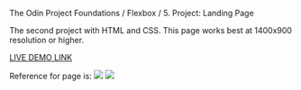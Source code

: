 The Odin Project
Foundations / Flexbox / 5. Project: Landing Page

The second project with HTML and CSS.
This page works best at 1400x900 resolution or higher.

[LIVE DEMO LINK](https://pepprbell.github.io/odin-projects/1.Foundations/odin-landing-page/index.html)

Reference for page is:
<img src="https://cdn.statically.io/gh/TheOdinProject/curriculum/main/foundations/html_css/project/odin-project.png"/>
<img src="https://cdn.statically.io/gh/TheOdinProject/curriculum/main/foundations/html_css/project/colors_and_stuff.png"/>
